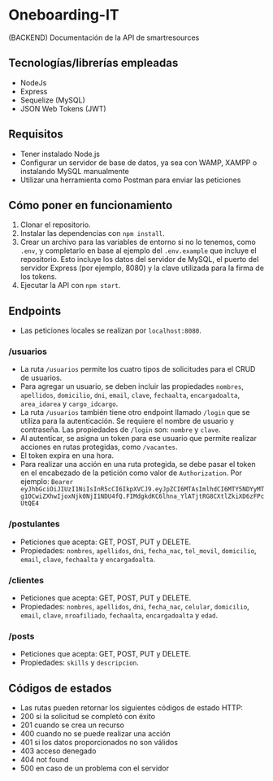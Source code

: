 # Oneboarding-IT
(BACKEND) 
Documentación de la API de smartresources

## Tecnologías/librerías empleadas
- NodeJs
- Express
- Sequelize (MySQL)
- JSON Web Tokens (JWT)

## Requisitos
- Tener instalado Node.js
- Configurar un servidor de base de datos, ya sea con WAMP, XAMPP o instalando MySQL manualmente
- Utilizar una herramienta como Postman para enviar las peticiones

## Cómo poner en funcionamiento
1. Clonar el repositorio.
2. Instalar las dependencias con `npm install`.
3. Crear un archivo para las variables de entorno si no lo tenemos, como `.env`, y completarlo en base al ejemplo del `.env.example` que incluye el repositorio. Esto incluye los datos del servidor de MySQL, el puerto del servidor Express (por ejemplo, 8080) y la clave utilizada para la firma de los tokens.
4. Ejecutar la API con `npm start`.

## Endpoints
- Las peticiones locales se realizan por `localhost:8080`.

### /usuarios
- La ruta `/usuarios` permite los cuatro tipos de solicitudes para el CRUD de usuarios.
- Para agregar un usuario, se deben incluir las propiedades `nombres`, `apellidos`, `domicilio`, `dni`, `email`, `clave`, `fechaalta`, `encargadoalta`, `area_idarea` y `cargo_idcargo`.
- La ruta `/usuarios` también tiene otro endpoint llamado `/login` que se utiliza para la autenticación. Se requiere el nombre de usuario y contraseña. Las propiedades de `/login` son: `nombre` y `clave`.
- Al autenticar, se asigna un token para ese usuario que permite realizar acciones en rutas protegidas, como `/vacantes`.
- El token expira en una hora.
- Para realizar una acción en una ruta protegida, se debe pasar el token en el encabezado de la petición como valor de `Authorization`. Por ejemplo: `Bearer eyJhbGciOiJIUzI1NiIsInR5cCI6IkpXVCJ9.eyJpZCI6MTAsImlhdCI6MTY5NDYyMTg1OCwiZXhwIjoxNjk0NjI1NDU4fQ.FIMdgkdKC6lhna_YlATjtRG8CXtlZkiXD6zFPcUtQE4`


### /postulantes
- Peticiones que acepta: GET, POST, PUT y DELETE.
- Propiedades: `nombres`, `apellidos`, `dni`, `fecha_nac`, `tel_movil`, `domicilio`, `email`, `clave`, `fechaalta` y `encargadoalta`.


### /clientes
- Peticiones que acepta: GET, POST, PUT y DELETE.
- Propiedades: `nombres`, `apellidos`, `dni`, `fecha_nac`, `celular`, `domicilio`, `email`, `clave`, `nroafiliado`, `fechaalta`, `encargadoalta` y `edad`.

### /posts
- Peticiones que acepta: GET, POST, PUT y DELETE.
- Propiedades: `skills` y `descripcion`.

## Códigos de estados
- Las rutas pueden retornar los siguientes códigos de estado HTTP:
- 200 si la solicitud se completó con éxito
- 201 cuando se crea un recurso
- 400 cuando no se puede realizar una acción
- 401 si los datos proporcionados no son válidos
- 403 acceso denegado
- 404 not found
- 500 en caso de un problema con el servidor
